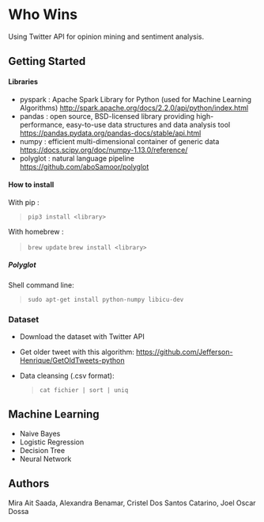 # Who Wins

Using Twitter API for opinion mining and sentiment analysis.

## Getting Started

#### Libraries

- pyspark : Apache Spark Library for Python (used for Machine Learning Algorithms)
  http://spark.apache.org/docs/2.2.0/api/python/index.html
- pandas : open source, BSD-licensed library providing high-performance, easy-to-use data structures and data analysis tool
  https://pandas.pydata.org/pandas-docs/stable/api.html
- numpy : efficient multi-dimensional container of generic data
  https://docs.scipy.org/doc/numpy-1.13.0/reference/
- polyglot : natural language pipeline
  https://github.com/aboSamoor/polyglot


#### How to install

With pip :
  > `pip3 install <library>`
  
With homebrew :
  > `brew update`
  > `brew install <library>`

##### Polyglot

Shell command line:
  > `sudo apt-get install python-numpy libicu-dev`

### Dataset

- Download the dataset with Twitter API

- Get older tweet with this algorithm: https://github.com/Jefferson-Henrique/GetOldTweets-python

- Data cleansing (.csv format):
  > `cat fichier | sort | uniq`
  
## Machine Learning

- Naive Bayes
- Logistic Regression
- Decision Tree
- Neural Network

## Authors

Mira Ait Saada, Alexandra Benamar, Cristel Dos Santos Catarino, Joel Oscar Dossa
